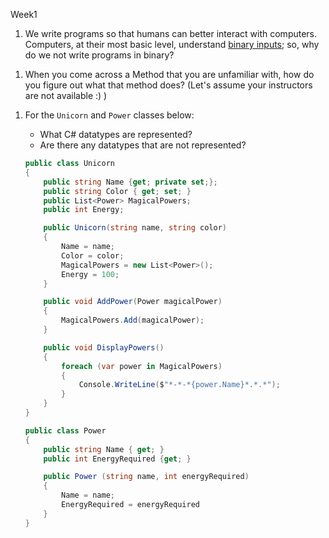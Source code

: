 Week1
<!-- * Understand what makes something a computer -->
1. We write programs so that humans can better interact with computers.  Computers, at their most basic level, understand [binary inputs](https://www.youtube.com/watch?v=USCBCmwMCDA); so, why do we not write programs in binary?

<!-- * Practice researching built-in c# methods. -->
1. When you come across a Method that you are unfamiliar with, how do you figure out what that method does? (Let's assume your instructors are not available :) )

<!-- * Recognize each of the main c# datatypes. -->
1. For the `Unicorn` and `Power` classes below:
    * What C# datatypes are represented?
    * Are there any datatypes that are not represented?

    ```c#
    public class Unicorn
    {
        public string Name {get; private set;};
        public string Color { get; set; }
        public List<Power> MagicalPowers;
        public int Energy;

        public Unicorn(string name, string color)
        {
            Name = name;
            Color = color;
            MagicalPowers = new List<Power>();
            Energy = 100;
        }

        public void AddPower(Power magicalPower)
        {
            MagicalPowers.Add(magicalPower);
        }

        public void DisplayPowers()
        {
            foreach (var power in MagicalPowers)
            {
                Console.WriteLine($"*-*-*{power.Name}*.*.*");
            }
        }
    }

    public class Power
    {
        public string Name { get; }
        public int EnergyRequired {get; }

        public Power (string name, int energyRequired)
        {
            Name = name;
            EnergyRequired = energyRequired
        }
    }
    ```


<!-- * explain the flow of execution through code   -->
<!-- * use `if/else` statements to control execution -->
<!-- Week2
* Understand what a bug is
* Practice Debugging with Breakpoints
* Define and start using an IDE
* Identify the benefites of using an IDE
* Identify and implement code blocks.
* Use `while`, and `for` to repeat code blocks.
* Recognize potential infinite loops. -->

<!-- Week3
* Describe the difference between a class and an instance of that class
* Practice building classes with state and behavior
* Identify some best-practices for defining state and behavior
* Identify key differences between **arrays** and **lists**
* Define and use a **dictionary**
* Iterate through collections with `foreach` and `for`
* Define the terms Method, Argument, Return Value, and Object.
* Explain why we use methods
* Define methods in c#
* Understand how abstraction helps us program -->

<!-- Week4
* Implement appropriate class file structure
* Gain familiarity with passing around 'smart' objects
* Define OOP
* Discuss the benefits of OOP
* Identify different sytaxes for object instantiation
* Define Automated Testing.
* Understand why we use tests.
* Implement unit tests for a single class. -->

<!-- Week5
* Define 'Refactoring' in programming terms.
* Define and implement the Single Responsibility Principle
* Define the stages of a test
* Recognize difference in testing command and query methods -->